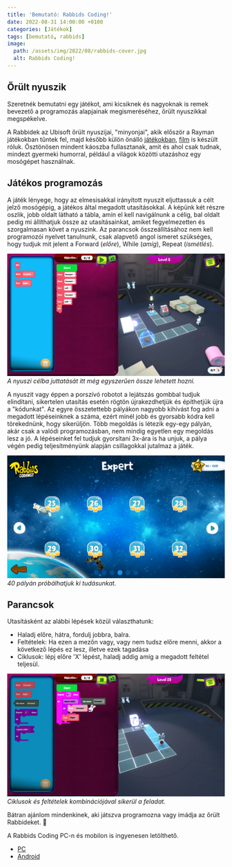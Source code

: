 ```yaml
---
title: 'Bemutató: Rabbids Coding!'
date: 2022-08-31 14:00:00 +0100
categories: [Játékok]
tags: [bemutató, rabbids]
image:
  path: /assets/img/2022/08/rabbids-cover.jpg
  alt: Rabbids Coding!
---
```


## Őrült nyuszik

Szeretnék bemutatni egy játékot, ami kicsiknek és nagyoknak is remek bevezető a programozás alapjainak megismeréséhez, őrült nyuszikkal megspékelve.

A Rabbidek az Ubisoft őrült nyuszijai, "minyonjai", akik először a Rayman játékokban tűntek fel, majd később külön önálló [játékokban](https://en.wikipedia.org/wiki/Rabbids#Games), [film](https://www.imdb.com/title/tt15310736/) is készült róluk. Ösztönösen mindent káoszba fullasztanak, amit és ahol csak tudnak, mindezt gyermeki humorral, például a világok közötti utazáshoz egy mosógépet használnak.

## Játékos programozás

A játék lényege, hogy az elmesisakkal irányított nyuszit eljuttassuk a célt jelző mosógépig, a játékos által megadott utasításokkal.
A képünk két részre oszlik, jobb oldalt látható a tábla, amin el kell navigálnunk a célig, bal oldalt pedig mi állíthatjuk össze az utasításainkat, amiket fegyelmezetten és szorgalmasan követ a nyuszink. Az parancsok összeállításához nem kell programozói nyelvet tanulnunk, csak alapvető angol ismeret szükséges, hogy tudjuk mit jelent a Forward (*előre*), While (*amíg*), Repeat (*ismétlés*).

![A nyuszi célba juttatását itt még egyszerűen össze lehet hozni.](/assets/img/2022/08/rc-08.png)_A nyuszi célba juttatását itt még egyszerűen össze lehetett hozni._

A nyuszit vagy éppen a porszívó robotot a lejátszás gombbal tudjuk elindítani, sikertelen utasítás esetén rögtön újrakezdhetjük és építhetjük újra a "kódunkat". Az egyre összetettebb pályákon nagyobb kihívást fog adni a megadott lépéseinknek a száma, ezért minél jobb és gyorsabb kódra kell törekednünk, hogy sikerüljön. Több megoldás is létezik egy-egy pályán, akár csak a valódi programozásban, nem mindig egyetlen egy megoldás lesz a jó. A lépéseinket fel tudjuk gyorsítani 3x-ára is ha unjuk, a pálya végén pedig teljesítményünk alapján csillagokkal jutalmaz a játék.

![40 rövid pályán próbálhatju ki magunkat](/assets/img/2022/08/rc-levels.png)_40 pályán próbálhatjuk ki tudásunkat._

## Parancsok
Utasításként az alábbi lépések közül választhatunk:
- Haladj előre, hátra, fordulj jobbra, balra.
- Feltételek: Ha ezen a mezőn vagy, vagy nem tudsz előre menni, akkor a következő lépés ez lesz, illetve ezek tagadása
- Ciklusok: lépj előre 'X' lépést, haladj addig amíg a megadott feltétel teljesül.

![Ciklusok és feltételek kombinációjával sikerül a feladat.](/assets/img/2022/08/rc-25.png)_Ciklusok és feltételek kombinációjával sikerül a feladat._

Bátran ajánlom mindenkinek, aki játszva programozna vagy imádja az őrült Rabbideket. 🙂

A Rabbids Coding PC-n és mobilon is ingyenesen letölthető.
- [PC](https://store.ubi.com/us/game/?lang=en_US&pid=5d96f9b05cdf9a2eacdf68cb&dwvar_5d96f9b05cdf9a2eacdf68cb_Platform=pcdl&edition=Free%20to%20play&source=detail)
- [Android](https://play.google.com/store/apps/details?id=com.Ubisoft.Rabbids.Coding)

